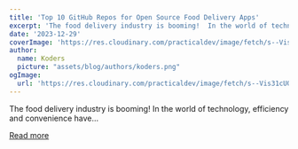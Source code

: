 ```yaml
---
title: 'Top 10 GitHub Repos for Open Source Food Delivery Apps'
excerpt: 'The food delivery industry is booming!  In the world of technology, efficiency and convenience have...'
date: '2023-12-29'
coverImage: 'https://res.cloudinary.com/practicaldev/image/fetch/s--Vis31cUO--/c_imagga_scale,f_auto,fl_progressive,h_420,q_auto,w_1000/https://dev-to-uploads.s3.amazonaws.com/uploads/articles/8kgntssv66rr8sojdli7.png'
author:
  name: Koders
  picture: "assets/blog/authors/koders.png"
ogImage:
  url: 'https://res.cloudinary.com/practicaldev/image/fetch/s--Vis31cUO--/c_imagga_scale,f_auto,fl_progressive,h_420,q_auto,w_1000/https://dev-to-uploads.s3.amazonaws.com/uploads/articles/8kgntssv66rr8sojdli7.png'
---
```


The food delivery industry is booming!  In the world of technology, efficiency and convenience have...

[Read more](https://dev.to/abbas_ninjascode/top-10-github-repos-for-open-source-food-delivery-apps-43b8)
